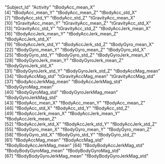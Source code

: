 "Subject_Id"                "Activity"                  "tBodyAcc_mean_X"          
 [4] "tBodyAcc_mean_Y"           "tBodyAcc_mean_Z"           "tBodyAcc_std_X"           
 [7] "tBodyAcc_std_Y"            "tBodyAcc_std_Z"            "tGravityAcc_mean_X"       
[10] "tGravityAcc_mean_Y"        "tGravityAcc_mean_Z"        "tGravityAcc_std_X"        
[13] "tGravityAcc_std_Y"         "tGravityAcc_std_Z"         "tBodyAccJerk_mean_X"      
[16] "tBodyAccJerk_mean_Y"       "tBodyAccJerk_mean_Z"       "tBodyAccJerk_std_X"       
[19] "tBodyAccJerk_std_Y"        "tBodyAccJerk_std_Z"        "tBodyGyro_mean_X"         
[22] "tBodyGyro_mean_Y"          "tBodyGyro_mean_Z"          "tBodyGyro_std_X"          
[25] "tBodyGyro_std_Y"           "tBodyGyro_std_Z"           "tBodyGyroJerk_mean_X"     
[28] "tBodyGyroJerk_mean_Y"      "tBodyGyroJerk_mean_Z"      "tBodyGyroJerk_std_X"      
[31] "tBodyGyroJerk_std_Y"       "tBodyGyroJerk_std_Z"       "tBodyAccMag_mean"         
[34] "tBodyAccMag_std"           "tGravityAccMag_mean"       "tGravityAccMag_std"       
[37] "tBodyAccJerkMag_mean"      "tBodyAccJerkMag_std"       "tBodyGyroMag_mean"        
[40] "tBodyGyroMag_std"          "tBodyGyroJerkMag_mean"     "tBodyGyroJerkMag_std"     
[43] "fBodyAcc_mean_X"           "fBodyAcc_mean_Y"           "fBodyAcc_mean_Z"          
[46] "fBodyAcc_std_X"            "fBodyAcc_std_Y"            "fBodyAcc_std_Z"           
[49] "fBodyAccJerk_mean_X"       "fBodyAccJerk_mean_Y"       "fBodyAccJerk_mean_Z"      
[52] "fBodyAccJerk_std_X"        "fBodyAccJerk_std_Y"        "fBodyAccJerk_std_Z"       
[55] "fBodyGyro_mean_X"          "fBodyGyro_mean_Y"          "fBodyGyro_mean_Z"         
[58] "fBodyGyro_std_X"           "fBodyGyro_std_Y"           "fBodyGyro_std_Z"          
[61] "fBodyAccMag_mean"          "fBodyAccMag_std"           "fBodyBodyAccJerkMag_mean" 
[64] "fBodyBodyAccJerkMag_std"   "fBodyBodyGyroMag_mean"     "fBodyBodyGyroMag_std"     
[67] "fBodyBodyGyroJerkMag_mean" "fBodyBodyGyroJerkMag_std"
